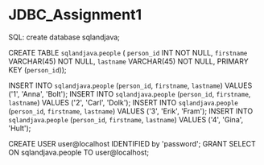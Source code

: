 # JDBC_Assignment1

SQL:
create database sqlandjava;

CREATE TABLE `sqlandjava`.`people` (
  `person_id` INT NOT NULL,
  `firstname` VARCHAR(45) NOT NULL,
  `lastname` VARCHAR(45) NOT NULL,
  PRIMARY KEY (`person_id`));
  
INSERT INTO `sqlandjava`.`people` (`person_id`, `firstname`, `lastname`) VALUES ('1', 'Anna', 'Bolt');
INSERT INTO `sqlandjava`.`people` (`person_id`, `firstname`, `lastname`) VALUES ('2', 'Carl', 'Dolk');
INSERT INTO `sqlandjava`.`people` (`person_id`, `firstname`, `lastname`) VALUES ('3', 'Erik', 'Fram');
INSERT INTO `sqlandjava`.`people` (`person_id`, `firstname`, `lastname`) VALUES ('4', 'Gina', 'Hult');

CREATE USER user@localhost IDENTIFIED by 'password';
GRANT SELECT ON sqlandjava.people TO user@localhost;
